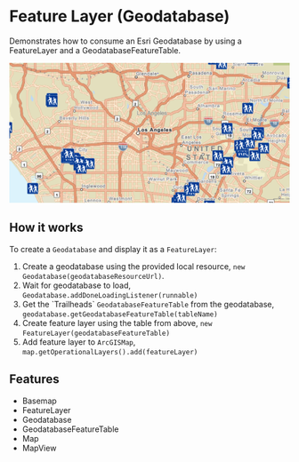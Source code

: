 <h1>Feature Layer (Geodatabase)</h1>

<p>Demonstrates how to consume an Esri Geodatabase by using a FeatureLayer and a GeodatabaseFeatureTable.</p>

<p><img src="FeatureLayerGeodatabase.png"/></p>

<h2>How it works</h2>

<p>To create a <code>Geodatabase</code> and display it as a <code>FeatureLayer</code>:</p>

<ol>
    <li>Create a geodatabase using the provided local resource, <code>new Geodatabase(geodatabaseResourceUrl)</code>.</li>
    <li>Wait for geodatabase to load, <code>Geodatabase.addDoneLoadingListener(runnable)</code></li>
    <li>Get the `Trailheads` <code>GeodatabaseFeatureTable</code> from the geodatabase, <code>geodatabase.getGeodatabaseFeatureTable(tableName)</code></li>
    <li>Create feature layer using the table from above, <code>new FeatureLayer(geodatabaseFeatureTable)</code></li>
    <li>Add feature layer to <code>ArcGISMap</code>, <code>map.getOperationalLayers().add(featureLayer)</code></li>
</ol>

<h2>Features</h2>

<ul>
  <li>Basemap</li>
  <li>FeatureLayer</li>
  <li>Geodatabase</li>
  <li>GeodatabaseFeatureTable</li>
  <li>Map</li>
  <li>MapView</li>
</ul>
